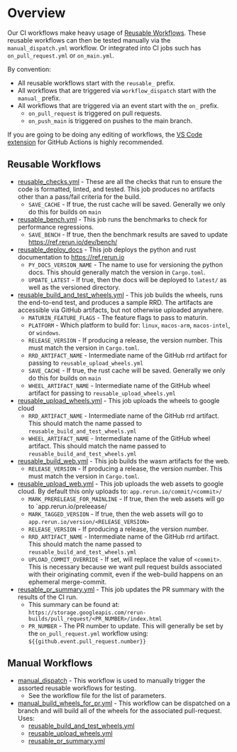 # Overview

Our CI workflows make heavy usage of [Reusable Workflows](https://docs.github.com/en/actions/using-workflows/reusing-workflows). These reusable workflows can then be tested manually via the `manual_dispatch.yml` workflow.
Or integrated into CI jobs such has `on_pull_request.yml` or `on_main.yml`.

By convention:
- All reusable workflows start with the `reusable_` prefix.
- All workflows that are triggered via `workflow_dispatch` start with the `manual_` prefix.
- All workflows that are triggered via an event start with the `on_` prefix.
  - `on_pull_request` is triggered on pull requests.
  - `on_push_main` is triggered on pushes to the main branch.

If you are going to be doing any editing of workflows, the
[VS Code extension](https://marketplace.visualstudio.com/items?itemName=cschleiden.vscode-github-actions)
for GitHub Actions is highly recommended.

## Reusable Workflows
- [reusable_checks.yml](reusable_checks.yml) - These are all the checks that run to ensure the code is formatted,
  linted, and tested. This job produces no artifacts other than a pass/fail criteria for the build.
  - `SAVE_CACHE` - If true, the rust cache will be saved. Generally we only do this for builds on `main`
- [reusable_bench.yml](reusable_bench.yml) - This job runs the benchmarks to check for performance regressions.
  - `SAVE_BENCH` - If true, then the benchmark results are saved to update https://ref.rerun.io/dev/bench/
- [reusable_deploy_docs](reusable_deploy_docs.yml) - This job deploys the python and rust documentation to https://ref.rerun.io
  - `PY_DOCS_VERSION_NAME` - The name to use for versioning the python docs. This should generally match the version in
    `Cargo.toml`.
  - `UPDATE_LATEST` - If true, then the docs will be deployed to `latest/` as well as the versioned directory.
- [reusable_build_and_test_wheels.yml](reusable_build_and_test_wheels.yml) - This job builds the wheels, runs the
end-to-end test, and produces a sample RRD. The artifacts are accessible via GitHub artifacts, but not otherwise
uploaded anywhere.
  - `MATURIN_FEATURE_FLAGS` - The feature flags to pass to maturin.
  - `PLATFORM` - Which platform to build for: `linux`, `macos-arm`, `macos-intel`, or `windows`.
  - `RELEASE_VERSION` - If producing a release, the version number. This must match the version in `Cargo.toml`.
  - `RRD_ARTIFACT_NAME` - Intermediate name of the GitHub rrd artifact for passing to `reusable_upload_wheels.yml`
  - `SAVE_CACHE` - If true, the rust cache will be saved. Generally we only do this for builds on `main`
  - `WHEEL_ARTIFACT_NAME` - Intermediate name of the GitHub wheel artifact for passing to `reusable_upload_wheels.yml`
- [reusable_upload_wheels.yml](reusable_upload_wheels.yml) - This job uploads the wheels to google cloud
  - `RRD_ARTIFACT_NAME` - Intermediate name of the GitHub rrd artifact. This should match the name passed to
    `reusable_build_and_test_wheels.yml`
  - `WHEEL_ARTIFACT_NAME` - Intermediate name of the GitHub wheel artifact. This should match the name passed to
    `reusable_build_and_test_wheels.yml`
- [reusable_build_web.yml](reusable_build_web.yml) - This job builds the wasm artifacts for the web.
  - `RELEASE_VERSION` - If producing a release, the version number. This must match the version in `Cargo.toml`.
- [reusable_upload_web.yml](reusable_upload_web.yml) - This job uploads the web assets to google cloud. By default this
  only uploads to: `app.rerun.io/commit/<commit>/`
  - `MARK_PRERELEASE_FOR_MAINLINE` - If true, then the web assets will go to `app.rerun.io/preleease/
  - `MARK_TAGGED_VERSION` - If true, then the web assets will go to `app.rerun.io/version/<RELEASE_VERSION>`
  - `RELEASE_VERSION` - If producing a release, the version number.
  - `RRD_ARTIFACT_NAME` - Intermediate name of the GitHub rrd artifact. This should match the name passed to
    `reusable_build_and_test_wheels.yml`
  - `UPLOAD_COMMIT_OVERRIDE` - If set, will replace the value of `<commit>`. This is necessary because we want pull
  request builds associated with their originating commit, even if the web-build happens on an ephemeral merge-commit.
- [reusable_pr_summary.yml](reusable_pr_summary.yml) - This job updates the PR summary with the results of the CI run.
  - This summary can be found at:
  `https://storage.googleapis.com/rerun-builds/pull_request/<PR_NUMBER>/index.html`
  - `PR_NUMBER` - The PR number to update. This will generally be set by the `on_pull_request.yml` workflow using:
  `${{github.event.pull_request.number}}`

## Manual Workflows
- [manual_dispatch](manual_dispatch.yml) - This workflow is used to manually trigger the assorted reusable workflows for
  testing.
  - See the workflow file for the list of parameters.
- [manual_build_wheels_for_pr.yml](manual_build_wheels_for_pr.yml) - This workflow can be dispatched on a branch and
  will build all of the wheels for the associated pull-request. Uses:
  - [reusable_build_and_test_wheels.yml](reusable_build_and_test_wheels.yml)
  - [reusable_upload_wheels.yml](reusable_upload_wheels.yml)
  - [reusable_pr_summary.yml](reusable_pr_summary.yml)
